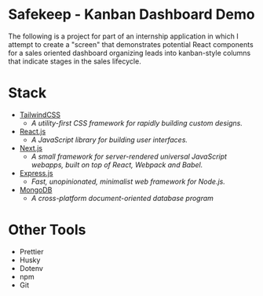 # Safekeep - Kanban Dashboard Demo

The following is a project for part of an internship application in which I attempt to create a "screen" that demonstrates potential React components for a sales oriented dashboard organizing leads into kanban-style columns that indicate stages in the sales lifecycle.

# Stack

- [TailwindCSS](https://tailwindcss.com)
  - _A utility-first CSS framework for rapidly building custom designs._
- [React.js](https://reactjs.org)
  - _A JavaScript library for building user interfaces._
- [Next.js](https://nextjs.org)
  - _A small framework for server-rendered universal JavaScript webapps, built on top of React, Webpack and Babel._
- [Express.js](expressjs.com)
  - _Fast, unopinionated, minimalist web framework for Node.js._
- [MongoDB](https://www.mongodb.com)
  - _A cross-platform document-oriented database program_

# Other Tools

- Prettier
- Husky
- Dotenv
- npm
- Git
